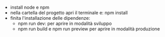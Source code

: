 - install node e npm
- nella cartella del progetto apri il terminale e: npm install
- finita l'installazione delle dipendenze:
  - npm run dev: per aprire in modalità sviluppo
  - npm run build e npm run preview per aprire in modalità produzione
